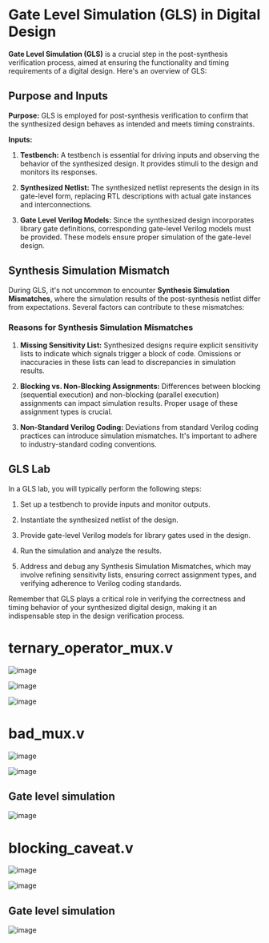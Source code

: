 # Gate Level Simulation (GLS) in Digital Design

**Gate Level Simulation (GLS)** is a crucial step in the post-synthesis verification process, aimed at ensuring the functionality and timing requirements of a digital design. Here's an overview of GLS:

## Purpose and Inputs

**Purpose:** GLS is employed for post-synthesis verification to confirm that the synthesized design behaves as intended and meets timing constraints.

**Inputs:**

1. **Testbench:** A testbench is essential for driving inputs and observing the behavior of the synthesized design. It provides stimuli to the design and monitors its responses.

2. **Synthesized Netlist:** The synthesized netlist represents the design in its gate-level form, replacing RTL descriptions with actual gate instances and interconnections.

3. **Gate Level Verilog Models:** Since the synthesized design incorporates library gate definitions, corresponding gate-level Verilog models must be provided. These models ensure proper simulation of the gate-level design.

## Synthesis Simulation Mismatch

During GLS, it's not uncommon to encounter **Synthesis Simulation Mismatches**, where the simulation results of the post-synthesis netlist differ from expectations. Several factors can contribute to these mismatches:

### Reasons for Synthesis Simulation Mismatches

1. **Missing Sensitivity List:** Synthesized designs require explicit sensitivity lists to indicate which signals trigger a block of code. Omissions or inaccuracies in these lists can lead to discrepancies in simulation results.

2. **Blocking vs. Non-Blocking Assignments:** Differences between blocking (sequential execution) and non-blocking (parallel execution) assignments can impact simulation results. Proper usage of these assignment types is crucial.

3. **Non-Standard Verilog Coding:** Deviations from standard Verilog coding practices can introduce simulation mismatches. It's important to adhere to industry-standard coding conventions.

## GLS Lab

In a GLS lab, you will typically perform the following steps:

1. Set up a testbench to provide inputs and monitor outputs.

2. Instantiate the synthesized netlist of the design.

3. Provide gate-level Verilog models for library gates used in the design.

4. Run the simulation and analyze the results.

5. Address and debug any Synthesis Simulation Mismatches, which may involve refining sensitivity lists, ensuring correct assignment types, and verifying adherence to Verilog coding standards.

Remember that GLS plays a critical role in verifying the correctness and timing behavior of your synthesized digital design, making it an indispensable step in the design verification process.

# ternary_operator_mux.v

![image](https://github.com/Pranav1723/pes_asic_class/assets/78376336/fac08e66-321b-42ba-9482-12c6688ed836)

![image](https://github.com/Pranav1723/pes_asic_class/assets/78376336/4169bae5-8b9e-44ca-9370-dd97c5f32ef4)

![image](https://github.com/Pranav1723/pes_asic_class/assets/78376336/996d5af5-1eae-4790-975c-f9aed0a5d4d5)

# bad_mux.v

![image](https://github.com/Pranav1723/pes_asic_class/assets/78376336/eff83eb1-5b2f-4270-b588-a3d419456c73)

![image](https://github.com/Pranav1723/pes_asic_class/assets/78376336/15e65336-4ee6-433a-b011-d783529d5b3d)

## Gate level simulation

![image](https://github.com/Pranav1723/pes_asic_class/assets/78376336/ac483106-9827-47ec-90d5-8fc4df4f59c6)

# blocking_caveat.v

![image](https://github.com/Pranav1723/pes_asic_class/assets/78376336/f77869d0-a3ab-4f55-a9d2-7e7b4e1677d3)

![image](https://github.com/Pranav1723/pes_asic_class/assets/78376336/bb2bd43f-9b03-4af2-a904-778eb5f839d7)

## Gate level simulation

![image](https://github.com/Pranav1723/pes_asic_class/assets/78376336/5fe7976a-2c16-43f2-beab-9dc5f857fd1c)
